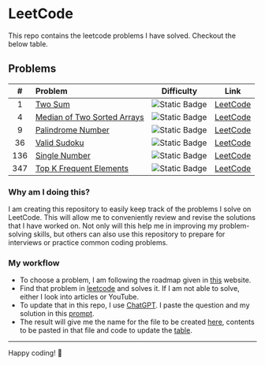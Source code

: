 # LeetCode

This repo contains the leetcode problems I have solved. Checkout the below table.

## Problems

|  #  | Problem                                                                   |                           Difficulty                           |                                  Link                                  |
|:---:|:--------------------------------------------------------------------------|:--------------------------------------------------------------:|:----------------------------------------------------------------------:|
|  1  | [Two Sum](solutions/1_two_sum.md)                                         | ![Static Badge](https://img.shields.io/badge/Easy-brightgreen) |     [LeetCode](https://leetcode.com/problems/two-sum/)                 |
|  4  | [Median of Two Sorted Arrays](solutions/4_median_of_two_sorted_arrays.md) |     ![Static Badge](https://img.shields.io/badge/Hard-red)     | [LeetCode](https://leetcode.com/problems/median-of-two-sorted-arrays/) |
|  9  | [Palindrome Number](solutions/9_palindrome_number.md)                     | ![Static Badge](https://img.shields.io/badge/Easy-brightgreen) |      [LeetCode](https://leetcode.com/problems/palindrome-number/)      |
| 36  | [Valid Sudoku](solutions/36_valid_sudoku.md)                              |  ![Static Badge](https://img.shields.io/badge/Medium-yellow)   |        [LeetCode](https://leetcode.com/problems/valid-sudoku/)         |
| 136 | [Single Number](solutions/136_single_number.md)                           | ![Static Badge](https://img.shields.io/badge/Easy-brightgreen) |        [LeetCode](https://leetcode.com/problems/single-number/)        |
| 347 | [Top K Frequent Elements](solutions/347_top_k_frequent_elements.md)       |  ![Static Badge](https://img.shields.io/badge/Medium-yellow)   |   [LeetCode](https://leetcode.com/problems/top-k-frequent-elements/)   |



### Why am I doing this?

I am creating this repository to easily keep track of the problems I solve on LeetCode. This will allow me to conveniently review and revise the solutions that I have worked on. Not only will this help me in improving my problem-solving skills, but others can also use this repository to prepare for interviews or practice common coding problems.

### My workflow
- To choose a problem, I am following the roadmap given in [this](https://neetcode.io/roadmap) website.
- Find that problem in [leetcode](https://leetcode.com) and solves it. If I am not able to solve, either I look into articles or YouTube.
- To update that in this repo, I use [ChatGPT](https://chatgpt.com). I paste the question and my solution in this [prompt](utils/prompt.md).
- The result will give me the name for the file to be created [here](solutions), contents to be pasted in that file and code to update the [table](#problems).


---

Happy coding! 🎉
